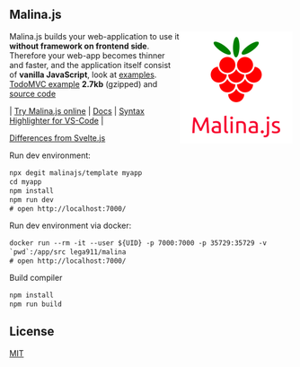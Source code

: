 
## Malina.js

<img align="right" width="200" height="200" src="malinajs2.png" />

Malina.js builds your web-application to use it **without framework on frontend side**. Therefore your web-app becomes thinner and faster, and the application itself consist of **vanilla JavaScript**, look at [examples](https://malinajs.github.io/repl/). [TodoMVC example](https://malina-todomvc.surge.sh) **2.7kb** (gzipped) and [source code](https://github.com/malinajs/todomvc)


| [Try Malina.js online](https://malinajs.github.io/repl/) |  [Docs](https://malinajs.github.io/docs/) | [Syntax Highlighter for VS-Code](https://marketplace.visualstudio.com/items?itemName=AlexxNB.malina-js-highlight) |

[Differences from Svelte.js](https://medium.com/@lega911/svelte-js-and-malina-js-b33c55253271)

Run dev environment:
```
npx degit malinajs/template myapp
cd myapp
npm install
npm run dev
# open http://localhost:7000/
```


Run dev environment via docker:
```
docker run --rm -it --user ${UID} -p 7000:7000 -p 35729:35729 -v `pwd`:/app/src lega911/malina
# open http://localhost:7000/
```


Build compiler
```
npm install
npm run build
```


## License

[MIT](LICENSE)
